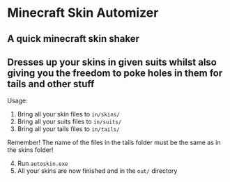 # Minecraft Skin Automizer
## A quick minecraft skin shaker
## Dresses up your skins in given suits whilst also giving you the freedom to poke holes in them for tails and other stuff

Usage:
1. Bring all your skin files to `in/skins/`
2. Bring all your suits files to `in/suits/`
3. Bring all your tails files to `in/tails/`

Remember! The name of the files in the tails folder must be the same as in the skins folder!

4. Run `autoskin.exe`
5. All your skins are now finished and in the `out/` directory